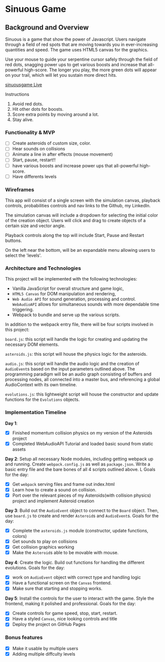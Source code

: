 # Sinuous Game

## Background and Overview
 Sinuous is a game that show the power of Javascript. Users navigate through a field of red spots that are moving towards you in ever-increasing quantities and speed. The game uses HTML5 canvas for the graphics.

Use your mouse to guide your serpentine cursor safely through the field of red dots, snagging power ups to get various boosts and increase that all-powerful high-score. The longer you play, the more green dots will appear on your trail, which will let you sustain more direct hits.

[sinuousgame Live](http://www.sinuousgame.com/)

Instructions
1. Avoid red dots.
2. Hit other dots for boosts.
3. Score extra points by moving around a lot.
4. Stay alive.

### Functionality & MVP  

- [ ] Create asteroids of custom size, color.
- [ ] Hear sounds on collisions
- [ ] Animate a line in after effects (mouse movement)
- [ ] Start, pause, restart!!
- [ ] have various boosts and increase power ups that all-powerful high-score.
- [ ] Have differents levels

### Wireframes

This app will consist of a single screen with the simulation canvas, playback controls, probabilities controls and nav links to the Github, my LinkedIn.  

The simulation canvas will include a dropdown for selecting the initial color of the creation object. Users will click and drag to create objects of a certain size and vector angle.

Playback controls along the top will include Start, Pause and Restart buttons.

On the left near the bottom, will be an expandable menu allowing users to select the 'levels'.


### Architecture and Technologies

This project will be implemented with the following technologies:

- Vanilla JavaScript for overall structure and game logic,
- `HTML5 Canvas` for DOM manipulation and rendering,
- `Web Audio API` for sound generation, processing and control. `WebAudioAPI` allows for simultaneous sounds with more dependable time triggering.
- Webpack to bundle and serve up the various scripts.

In addition to the webpack entry file, there will be four scripts involved in this project:

`board.js`: this script will handle the logic for creating and updating the necessary DOM elements.

`asteroids.js`: this script will house the physics logic for the asteroids.

`audio.js`: this script will handle the audio logic and the creation of `AudioEvent`s based on the input parameters outlined above. The programming paradigm will be an audio graph consisting of buffers and processing nodes, all connected into a master bus, and referencing a global AudioContext with its own timeline.

`evolutions.js`: this lightweight script will house the constructor and update functions for the `Evolutions` objects.  

### Implementation Timeline
**Day 1**: 
- [x] Finished momentum collision physics on my version of the Asteroids project
- [x] Completed WebAudioAPI Tutorial and loaded basic sound from static assets

**Day 2**: 
Setup all necessary Node modules, including getting webpack up and running.  Create `webpack.config.js` as well as `package.json`.  Write a basic entry file and the bare bones of all 4 scripts outlined above.  L  Goals for the day:

- [x] Get `webpack` serving files and frame out index.html
- [x] Learn how to create a sound on collision.
- [x] Port over the relevant pieces of my Asteroids(with collision physics) project and implement Asteroid creation

**Day 3**: 
Build out the `AudioEvent` object to connect to the `Board` object.  Then, use `board.js` to create and render `Asteroid`s and `AudioEvent`s. Goals for the day:

- [x] Complete the `asteroids.js` module (constructor, update functions, colors)
- [x] Get sounds to play on collisions
- [x] Get collision graphics working
- [x] Make the `Asteroid`s able to be movable with mouse.

**Day 4**:
Create the logic. Build out functions for handling the different evolutions. Goals for the day:
- [x] work on `AudioEvent` object with correct type and handling logic
- [x] Have a functional screen on the `Canvas` frontend.
- [x] Make sure that starting and stopping works.

**Day 5**: 
Install the controls for the user to interact with the game. Style the frontend, making it polished and professional. Goals for the day:

- [x] Create controls for game speed, stop, start, restart.
- [x] Have a styled `Canvas`, nice looking controls and title
- [x] Deploy the project on GitHub Pages

### Bonus features
- [x] Make it usable by multiple users
- [x] Adding multiple diffculty levels
